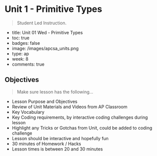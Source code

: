 # Unit 1 - Primitive Types
>  Student Led Instruction.
- title: Unit 01 Wed - Primitive Types
- toc: true
- badges: false
- image: /images/apcsa_units.png
- type: ap
- week: 8
- comments: true

## Objectives
> Make sure lesson has the following...
- Lesson Purpose and Objectives
- Review of Unit Materials and Videos from AP Classroom
- Key Vocabulary
- Key Coding requirements, by interactive coding challenges during lesson
- Highlight any Tricks or Gotchas from Unit, could be added to coding challenge
- Lesson should be interactive and hopefully fun
- 30 minutes of Homework / Hacks
- Lesson times is between 20 and 30 minutes


